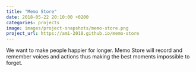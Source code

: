 ```yaml
---
title: "Memo Store"
date: 2018-05-22 20:10:00 +0200
categories: projects
image: images/project-snapshots/memo-store.png
project_url: https://ami-2018.github.io/memo-store
---
```


We want to make people happier for longer. Memo Store will record and remember voices and actions thus making the best moments impossible to forget.
